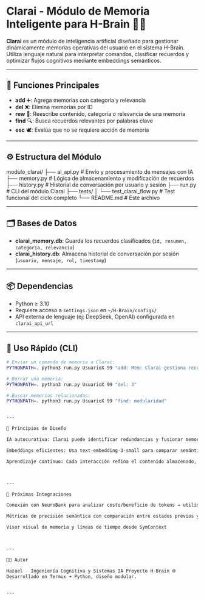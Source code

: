 # Clarai - Módulo de Memoria Inteligente para H-Brain 🧠✨

**Clarai** es un módulo de inteligencia artificial diseñado para gestionar dinámicamente memorias operativas del usuario en el sistema H-Brain. Utiliza lenguaje natural para interpretar comandos, clasificar recuerdos y optimizar flujos cognitivos mediante embeddings semánticos.

---

## 🧩 Funciones Principales

- **add** ➕: Agrega memorias con categoría y relevancia
- **del** ❌: Elimina memorias por ID
- **rew** 🔄: Reescribe contenido, categoría o relevancia de una memoria
- **find** 🔍: Busca recuerdos relevantes por palabras clave
- **esc** 🕊️: Evalúa que no se requiere acción de memoria

---

## ⚙️ Estructura del Módulo

modulo_clarai/ 
├── ai_api.py           # Envío y procesamiento de mensajes con IA 
├── memory.py           # Lógica de almacenamiento y modificación de recuerdos 
├── history.py          # Historial de conversación por usuario y sesión 
├── run.py              # CLI del módulo Clarai 
├── tests/ 
│   └── test_clarai_flow.py  # Test funcional del ciclo completo 
└── README.md           # Este archivo

---

## 🗂️ Bases de Datos

- **clarai_memory.db**: Guarda los recuerdos clasificados (`id, resumen, categoría, relevancia`)
- **clarai_history.db**: Almacena historial de conversación por sesión (`usuario, mensaje, rol, timestamp`)

---

## 📦 Dependencias

- Python ≥ 3.10  
- Requiere acceso a `settings.json` en `~/H-Brain/configs/`  
- API externa de lenguaje (ej: DeepSeek, OpenAI) configurada en `clarai_api_url`  

---

## 🚀 Uso Rápido (CLI)

```bash
# Enviar un comando de memoria a Clarai:
PYTHONPATH=. python3 run.py UsuarioX 99 "add: Mem: Clarai gestiona recuerdos Cat: Clarai Relevancia: 9.0"

# Borrar una memoria:
PYTHONPATH=. python3 run.py UsuarioX 99 "del: 3"

# Buscar memorias relacionadas:
PYTHONPATH=. python3 run.py UsuarioX 99 "find: modularidad"


---

🧠 Principios de Diseño

IA autocurativa: Clarai puede identificar redundancias y fusionar memorias similares.

Embeddings eficientes: Usa text-embedding-3-small para comparar semánticamente recuerdos.

Aprendizaje continuo: Cada interacción refina el contenido almacenado, mejorando la asistencia.



---

📍 Próximas Integraciones

Conexión con NeuroBank para analizar costo/beneficio de tokens ↔ utilidad operativa

Métricas de precisión semántica con comparación entre estados previos y posteriores de memoria

Visor visual de memoria y líneas de tiempo desde SymContext



---

🧑‍💻 Autor

Hazael - Ingeniería Cognitiva y Sistemas IA Proyecto H-Brain 🌐
Desarrollado en Termux + Python, diseño modular.


---

